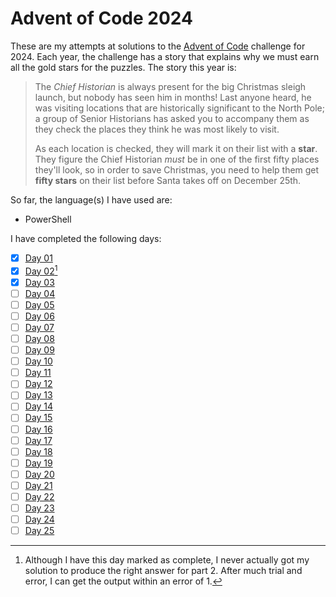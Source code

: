 # Advent of Code 2024

These are my attempts at solutions to the [Advent of Code](https://adventofcode.com/2024) challenge for 2024. Each year, the challenge has a story that explains why we must earn all the gold stars for the puzzles. The story this year is:

> The *Chief Historian* is always present for the big Christmas sleigh launch, but nobody has seen him in months! Last anyone heard, he was visiting locations that are historically significant to the North Pole; a group of Senior Historians has asked you to accompany them as they check the places they think he was most likely to visit.
>
> As each location is checked, they will mark it on their list with a **star**. They figure the Chief Historian *must* be in one of the first fifty places they'll look, so in order to save Christmas, you need to help them get **fifty stars** on their list before Santa takes off on December 25th.

So far, the language\(s\) I have used are:

- PowerShell

I have completed the following days:

- [x] [Day 01](./Day%2001/)
- [x] [Day 02](./Day%2002/)[^1]
- [x] [Day 03](./Day%2003/)
- [ ] [Day 04]()
- [ ] [Day 05]()
- [ ] [Day 06]()
- [ ] [Day 07]()
- [ ] [Day 08]()
- [ ] [Day 09]()
- [ ] [Day 10]()
- [ ] [Day 11]()
- [ ] [Day 12]()
- [ ] [Day 13]()
- [ ] [Day 14]()
- [ ] [Day 15]()
- [ ] [Day 16]()
- [ ] [Day 17]()
- [ ] [Day 18]()
- [ ] [Day 19]()
- [ ] [Day 20]()
- [ ] [Day 21]()
- [ ] [Day 22]()
- [ ] [Day 23]()
- [ ] [Day 24]()
- [ ] [Day 25]()

[^1]: Although I have this day marked as complete, I never actually got my solution to produce the right answer for part 2. After much trial and error, I can get the output within an error of 1.